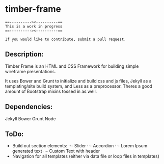 timber-frame
============

````
==----------><----------==
This is a work in progress
==----------><----------==

If you would like to contribute, submit a pull request.
````

## Description:
Timber Frame is an HTML and CSS Framework for building simple wireframe presentations.

It uses Bower and Grunt to initialize and build css and js files, Jekyll as a templating/site build system, and Less as a preprocessor. Theres a good amount of Bootstrap mixins tossed in as well.

## Dependencies:
Jekyll
Bower
Grunt
Node

## ToDo:
- Build out section elements:
⋅⋅- Slider
⋅⋅- Accordion
⋅⋅- Lorem Ipsum generated text
⋅⋅- Custom Text with header
- Navigation for all templates (either via data file or loop files in templates)